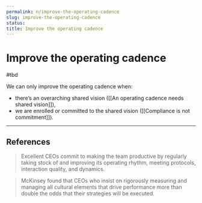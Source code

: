 ```yaml
---
permalink: n/improve-the-operating-cadence
slug: improve-the-operating-cadence
status: 
title: Improve the operating cadence
---
```

# Improve the operating cadence

#tbd

We can only improve the operating cadence when:

- there’s an overarching shared vision ([[An operating cadence needs shared vision]]),
- we are enrolled or committed to the shared vision ([[Compliance is not commitment]]).

---

## References

> Excellent CEOs commit to making the team productive by regularly taking stock of and improving its operating rhythm, meeting protocols, interaction quality, and dynamics.

> McKinsey found that CEOs who insist on rigorously measuring and managing all cultural elements that drive performance more than double the odds that their strategies will be executed.
